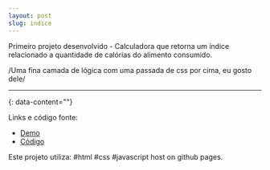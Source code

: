 ```yaml
---
layout: post
slug: indice
---
```


Primeiro projeto desenvolvido - Calculadora que retorna um índice relacionado a quantidade de calórias do alimento consumido. 

/Uma fina camada de lógica com uma passada de css por cima, eu gosto dele/

---
{: data-content=""}

Links e código fonte:
- [Demo](https://izichtl.github.io/indicecalorico/)
- [Código](https://github.com/izichtl/indicecalorico)

Este projeto utiliza: #html #css #javascript host on github pages.



